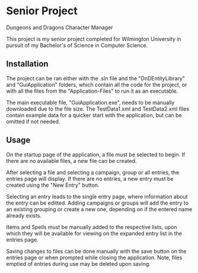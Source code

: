 # Senior Project

Dungeons and Dragons Character Manager

This project is my senior project completed for Wilmington University in pursuit of my Bachelor's of Science in Computer Science.

## Installation 

The project can be ran either with the .sln file and the "DnDEntityLibrary" and "GuiApplication" folders, which contain all the code for the project, or with all the files from the "Application-Files" to run it as an executable. 

The main executable file, "GuiApplication.exe", needs to be manually downloaded due to the file size. The TestData1.xml and TestData2.xml files contain example data for a quicker start with the application, but can be omitted if not needed.

## Usage

On the startup page of the application, a file must be selected to begin. If there are no available files, a new file can be created. 

After selecting a file and selecting a campaign, group or all entries, the entries page will display. If there are no entries, a new entry must be created using the "New Entry" button. 

Selecting an entry leads to the single entry page, where information about the entry can be editted. Adding campaigns or groups will add the entry to an existing grouping or create a new one, depending on if the entered name already exists.

Items and Spells must be manually added to the respective lists, upon which they will be available for viewing on the expanded entry list in the entries page.

Saving changes to files can be done manually with the save button on the entries page or when prompted while closing the application. Note, files emptied of entries during use may be deleted upon saving.
